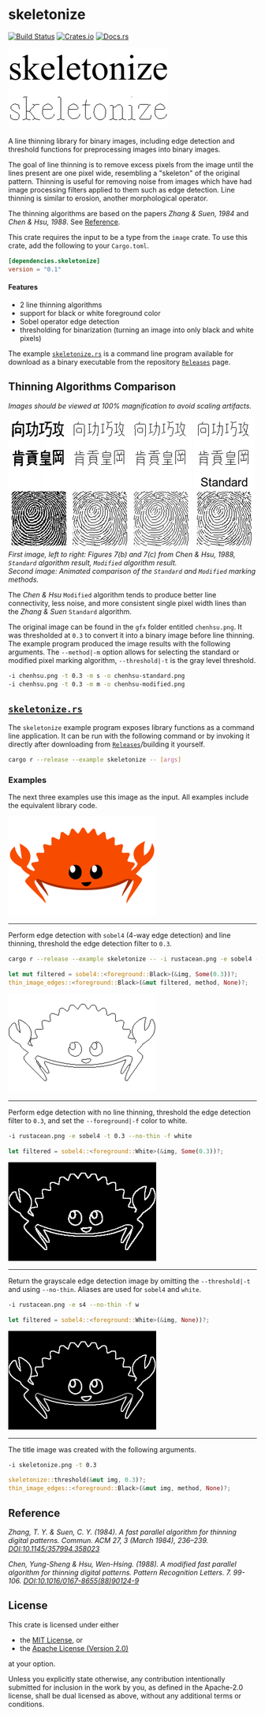 # skeletonize

[![Build Status](https://img.shields.io/github/workflow/status/okaneco/skeletonize/Rust%20CI/master)](https://github.com/okaneco/skeletonize/actions)
[![Crates.io](https://img.shields.io/crates/v/skeletonize.svg)](https://crates.io/crates/skeletonize)
[![Docs.rs](https://docs.rs/skeletonize/badge.svg)](https://docs.rs/skeletonize)

!["skeletonize" original text and line thinned text](gfx/skeletonize-title.png)

A line thinning library for binary images, including edge detection and
threshold functions for preprocessing images into binary images.

The goal of line thinning is to remove excess pixels from the image until the
lines present are one pixel wide, resembling a "skeleton" of the original
pattern. Thinning is useful for removing noise from images which have had
image processing filters applied to them such as edge detection. Line thinning
is similar to erosion, another morphological operator.

The thinning algorithms are based on the papers *Zhang & Suen, 1984* and
*Chen & Hsu, 1988*. See [Reference](#reference).

This crate requires the input to be a type from the `image` crate. To use this
crate, add the following to your `Cargo.toml`.

```toml
[dependencies.skeletonize]
version = "0.1"
```

#### Features

- 2 line thinning algorithms
- support for black or white foreground color
- Sobel operator edge detection
- thresholding for binarization (turning an image into only black and
white pixels)

The example [`skeletonize.rs`](examples/skeletonize.rs) is a command line
program available for download as a binary executable from the repository
[`Releases`][releases] page.

## Thinning Algorithms Comparison

*Images should be viewed at 100% magnification to avoid scaling artifacts.*

![Original image and line thinning processed images](gfx/chenhsu-append.png)
![Comparison of Standard and Modified algorithms](gfx/chenhsu-standard-modified.gif)  
*First image, left to right: Figures 7(b) and 7(c) from Chen & Hsu, 1988,
`Standard` algorithm result, `Modified` algorithm result.*  
*Second image: Animated comparison of the `Standard` and `Modified` marking
methods.*

The *Chen & Hsu* `Modified` algorithm tends to produce better line connectivity,
less noise, and more consistent single pixel width lines than the *Zhang & Suen*
`Standard` algorithm.

The original image can be found in the `gfx` folder entitled `chenhsu.png`. It
was thresholded at `0.3` to convert it into a binary image before line thinning.
The example program produced the image results with the following arguments. The
`--method|-m` option allows for selecting the standard or modified pixel marking
algorithm, `--threshold|-t` is the gray level threshold.

```bash
-i chenhsu.png -t 0.3 -m s -o chenhsu-standard.png
-i chenhsu.png -t 0.3 -m m -o chenhsu-modified.png
```

## [`skeletonize.rs`](examples/skeletonize.rs)

The `skeletonize` example program exposes library functions as a command line
application. It can be run with the following command or by invoking it directly
after downloading from [`Releases`][releases]/building it yourself.

```bash
cargo r --release --example skeletonize -- [args]
```
### Examples

The next three examples use this image as the input. All examples include the
equivalent library code.

![Original image](gfx/rustacean.png)

---

Perform edge detection with `sobel4` (4-way edge detection) and line thinning,
threshold the edge detection filter to `0.3`.

```bash
cargo r --release --example skeletonize -- -i rustacean.png -e sobel4 -t 0.3
```

```rust
let mut filtered = sobel4::<foreground::Black>(&img, Some(0.3))?;
thin_image_edges::<foreground::Black>(&mut filtered, method, None)?;
```

![Edge detected crab](gfx/edgedetect-t03.png)

---

Perform edge detection with no line thinning, threshold the edge detection
filter to `0.3`, and set the `--foreground|-f` color to white.

```bash
-i rustacean.png -e sobel4 -t 0.3 --no-thin -f white
```

```rust
let filtered = sobel4::<foreground::White>(&img, Some(0.3))?;
```

![Edge detected crab with no thinning](gfx/edgedetect-no-thin.png)

---

Return the grayscale edge detection image by omitting the `--threshold|-t` and
using `--no-thin`. Aliases are used for `sobel4` and `white`.

```bash
-i rustacean.png -e s4 --no-thin -f w
```

```rust
let filtered = sobel4::<foreground::White>(&img, None))?;
```

![Edge detected crab with no thinning](gfx/edgedetect-no-thin-no-threshold.png)

---

The title image was created with the following arguments.

```bash
-i skeletonize.png -t 0.3
```

```rust
skeletonize::threshold(&mut img, 0.3)?;
thin_image_edges::<foreground::Black>(&mut img, method, None)?;
```

<a name="reference"></a>
## Reference

*Zhang, T. Y. & Suen, C. Y. (1984). A fast parallel algorithm for thinning
digital patterns. Commun. ACM 27, 3 (March 1984), 236–239.
[DOI:10.1145/357994.358023](https://doi.org/10.1145/357994.358023)*

*Chen, Yung-Sheng & Hsu, Wen-Hsing. (1988). A modified fast parallel algorithm
for thinning digital patterns. Pattern Recognition Letters. 7. 99-106.
[DOI:10.1016/0167-8655(88)90124-9](https://doi.org/10.1016/0167-8655(88)90124-9)*

## License

This crate is licensed under either
- the [MIT License](LICENSE-MIT), or
- the [Apache License (Version 2.0)](LICENSE-APACHE)

at your option.

Unless you explicitly state otherwise, any contribution intentionally submitted
for inclusion in the work by you, as defined in the Apache-2.0 license, shall be
dual licensed as above, without any additional terms or conditions.


[releases]: https://github.com/okaneco/skeletonize/releases
